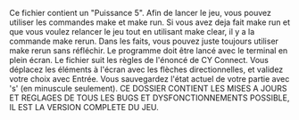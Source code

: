 Ce fichier contient un "Puissance 5".
Afin de lancer le jeu, vous pouvez utiliser les commandes make et make run. Si vous avez deja fait make run et que vous
voulez relancer le jeu tout en utilisant make clear, il y a la commande make rerun. Dans les faits, vous pouvez juste
toujours utiliser make rerun sans réfléchir.
Le programme doit être lancé avec le terminal en plein écran.
Le fichier suit les règles de l'énoncé de CY Connect.
Vous déplacez les éléments à l'écran avec les flèches directionnelles, et validez votre choix avec Entrée.
Vous sauvegardez l'état actuel de votre partie avec 's' (en minuscule seulement).
CE DOSSIER CONTIENT LES MISES A JOURS ET REGLAGES DE TOUS LES BUGS ET DYSFONCTIONNEMENTS POSSIBLE, IL EST LA VERSION COMPLETE DU JEU.